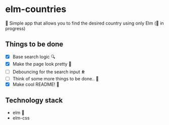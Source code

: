# elm-countries
🎌 Simple app that allows you to find the desired country using only Elm (🚧 in progress)

## Things to be done
- [x] Base search logic 🔍
- [x] Make the page look pretty 🎀
- [ ] Debouncing for the search input ⛹️
- [ ] Think of some more things to be done.. 🤔
- [x] Make cool README! 🦄

## Technology stack
- elm 🤩
- elm-css